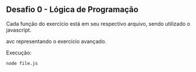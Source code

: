 ## Desafio 0 - Lógica de Programação

Cada função do exercício está em seu respectivo arquivo, sendo utilizado o javascript.

avc representando o exercício avançado.

Execução:
```bash
node file.js
```
